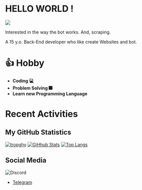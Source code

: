 # HELLO WORLD !
![](https://komarev.com/ghpvc/?username=jeffryafandi&color=blue)

Interested in the way the bot works. And, scraping.

A 15 y.o. Back-End developer who like create Websites and bot.

# 👍 Hobby

- **Coding 💻**
- **Problem Solving 🎆**
- **Learn new Programming Language**

# Recent Activities






## My GitHub Statistics

[![tropghy](https://github-profile-trophy.vercel.app/?username=jeffryafandi&theme=dracula)](https://github.com/jeffryafandi)
[![GiHhub Stats](https://github-readme-stats.vercel.app/api?username=jeffryafandi&show_icons=true&theme=dark&count_private=true)](https://github.com/jeffryafandi)
[![Top Langs](https://github-readme-stats.vercel.app/api/top-langs/?username=jeffryafandi&layout=compact&theme=dark)](https://github.com/jeffryafandi)

## Social Media

![Discord](https://discord.c99.nl/widget/theme-3/824772882453364806.png)
- [Telegram](https://t.me/jeffryafandi)
